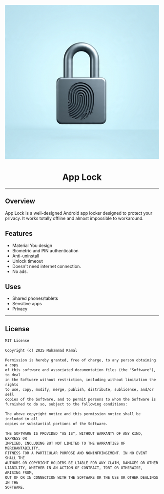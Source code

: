<div align="center">
  <img src="app/applock.jpg" alt="App Lock" width="600" />
</div>

<h1 align="center">App Lock</h1>

---

## Overview

App Lock is a well-designed Android app locker designed to protect your privacy. It works totally offline and almost impossible to workaround.

<b></b>

## Features

- Material You design
- Biometric and PIN authentication
- Anti-uninstall
- Unlock timeout
- Doesn't need internet connection.
- No ads.

<b></b>

## Uses

- Shared phones/tablets
- Sensitive apps
- Privacy

---

## License

```text
MIT License

Copyright (c) 2025 Muhammad Kamal

Permission is hereby granted, free of charge, to any person obtaining a copy
of this software and associated documentation files (the "Software"), to deal
in the Software without restriction, including without limitation the rights
to use, copy, modify, merge, publish, distribute, sublicense, and/or sell
copies of the Software, and to permit persons to whom the Software is
furnished to do so, subject to the following conditions:

The above copyright notice and this permission notice shall be included in all
copies or substantial portions of the Software.

THE SOFTWARE IS PROVIDED "AS IS", WITHOUT WARRANTY OF ANY KIND, EXPRESS OR
IMPLIED, INCLUDING BUT NOT LIMITED TO THE WARRANTIES OF MERCHANTABILITY,
FITNESS FOR A PARTICULAR PURPOSE AND NONINFRINGEMENT. IN NO EVENT SHALL THE
AUTHORS OR COPYRIGHT HOLDERS BE LIABLE FOR ANY CLAIM, DAMAGES OR OTHER
LIABILITY, WHETHER IN AN ACTION OF CONTRACT, TORT OR OTHERWISE, ARISING FROM,
OUT OF OR IN CONNECTION WITH THE SOFTWARE OR THE USE OR OTHER DEALINGS IN THE
SOFTWARE.
```
